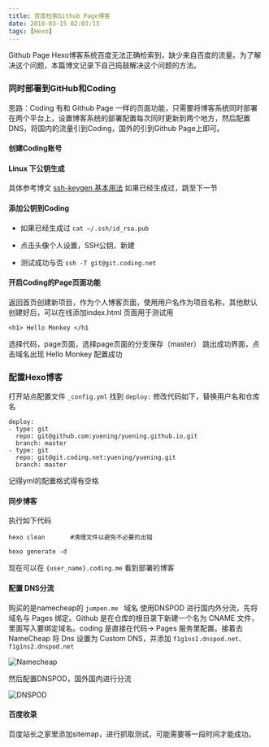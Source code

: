 ```yaml
---
title: 百度检索Github Page博客
date: 2018-03-15 02:03:13
tags: [Hexo]
---
```


Github Page Hexo博客系统百度无法正确检索到，缺少来自百度的流量。为了解决这个问题，本篇博文记录下自己捣鼓解决这个问题的方法。

### 同时部署到GitHub和Coding

思路：Coding 有和 Github Page 一样的页面功能，只需要将博客系统同时部署在两个平台上，设置博客系统的部署配置每次同时更新到两个地方，然后配置DNS，将国内的流量引到Coding，国外的引到Github Page上即可。

#### 创建Coding账号

#### Linux 下公钥生成

具体参考博文 [ssh-keygen 基本用法](https://www.liaohuqiu.net/cn/posts/ssh-keygen-abc/)
如果已经生成过，跳至下一节

#### 添加公钥到Coding

- 如果已经生成过   `` cat ~/.ssh/id_rsa.pub ``

- 点击头像个人设置，SSH公钥，新建
- 测试成功与否  `` ssh -T git@git.coding.net ``

#### 开启Coding的Page页面功能

返回首页创建新项目，作为个人博客页面，使用用户名作为项目名称，其他默认
创建好后，可以在线添加index.html 页面用于测试用

``` 
<h1> Hello Monkey </h1 
```

选择代码，page页面，选择page页面的分支保存（master）
跳出成功界面，点击域名出现 Hello Monkey 配置成功

### 配置Hexo博客

打开站点配置文件 `` _config.yml ``
找到 `` deploy: ``
修改代码如下，替换用户名和仓库名 

``` 
deploy: 
- type: git
  repo: git@github.com:yuening/yuening.github.io.git
  branch: master
- type: git
  repo: git@git.coding.net:yuening/yuening.git
  branch: master 
```

记得yml的配置格式得有空格

#### 同步博客

执行如下代码

``` 
hexo clean       #清理文件以避免不必要的出错

hexo generate -d

```

现在可以在 ``{user_name}.coding.me`` 看到部署的博客

#### 配置 DNS分流

购买的是namecheap的 ``jumpen.me `` 域名
使用DNSPOD 进行国内外分流，先将域名与 Pages 绑定。Github 是在仓库的根目录下新建一个名为 CNAME 文件，里面写入要绑定域名。coding 是直接在代码-> Pages 服务里配置。接着去 NameCheap 将 Dns 设置为 Custom DNS，并添加 `` f1g1ns1.dnspod.net、f1g1ns2.dnspod.net ``

![Namecheap](http://7xonju.com1.z0.glb.clouddn.com/techology/hexo/namecheap.PNG)

然后配置DNSPOD，国外国内进行分流

![DNSPOD](http://7xonju.com1.z0.glb.clouddn.com/techology/hexo/dnspod.PNG)

#### 百度收录

百度站长之家里添加sitemap，进行抓取测试，可能需要等一段时间才能成功。